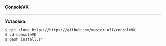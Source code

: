 **ConsoleVK**
***
**Устаовка:**
```bash
$ git clone https://https://github.com/master-off/consoleVK
$ cd consoleVK
$ bash install.sh
```

